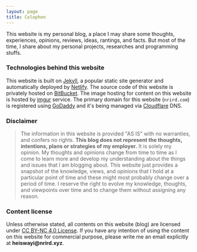 ```yaml
---
layout: page
title: Colophon
---
```


This website is my personal blog, a place I may share some thoughts, experiences, opinions, reviews, ideas, rantings, and facts. But most of the time, I share about my personal projects, researches and programming stuffs.

### Technologies behind this website

This website is built on [Jekyll](http://jekyllrb.com), a popular static site generator and automatically deployed by [Netlify](https://www.netlify.com/). The source code of this website is privately hosted on [BitBucket](https://bitbucket.org/heiswayi/). The image hosting for content on this website is hosted by [imgur](https://imgur.com/) service. The primary domain for this website (`nrird.com`) is registered using [GoDaddy](https://www.godaddy.com/) and it's being managed via [Cloudflare](https://www.cloudflare.com/) DNS.

### Disclaimer

> The information in this website is provided "AS IS" with no warranties, and confers no rights. **This blog does not represent the thoughts, intentions, plans or strategies of my employer.** It is solely my opinion. My thoughts and opinions change from time to time as I come to learn more and develop my understanding about the things and issues that I am blogging about. This website just provides a snapshot of the knowledge, views, and opinions that I hold at a particular point of time and these might most probably change over a period of time. I reserve the right to evolve my knowledge, thoughts, and viewpoints over time and to change them without assigning any reason.

### Content license

Unless otherwise stated, all contents on this website (blog) are licensed under [CC BY-NC 4.0 License](https://creativecommons.org/licenses/by-nc/4.0/). If you have any intention of using the content on this website for commercial purpose, please write me an email explicitly at <strong>heiswayi<span style="display:none">-antispam-</span>@<span style="display:none">-antispam-</span>nrird.xyz</strong>.
